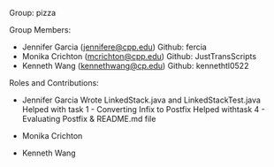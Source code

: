 Group: pizza

Group Members:
- Jennifer Garcia (jennifere@cpp.edu) Github: fercia
- Monika Crichton (mcrichton@cpp.edu) Github: JustTransScripts
- Kenneth Wang (kennethwang@cp.edu) Github: kennethtl0522

Roles and Contributions:

- Jennifer Garcia
Wrote LinkedStack.java and LinkedStackTest.java
Helped with task 1 - Converting Infix to Postfix
Helped withtask 4 - Evaluating Postfix & README.md file

- Monika Crichton


- Kenneth Wang
